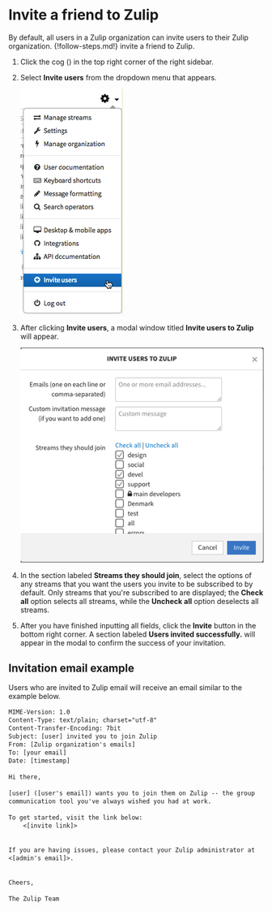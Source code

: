 # Invite a friend to Zulip

By default, all users in a Zulip organization can invite users to
their Zulip organization. {!follow-steps.md!}  invite a friend to Zulip.

1. Click the cog (<i class="icon-vector-cog"></i>) in the top right corner of
   the right sidebar.

2. Select **Invite users** from the dropdown menu that appears.

    ![settings](/static/images/help/invite-dropdown.png)

3. After clicking **Invite users**, a modal window titled **Invite
   users to Zulip** will appear.

    ![Invite users to Zulip](/static/images/help/invite-users.png)

4. In the section labeled **Streams they should join**, select the
   options of any streams that you want the users you invite to be
   subscribed to by default. Only streams that you're subscribed to
   are displayed; the **Check all** option selects all streams, while
   the **Uncheck all** option deselects all streams.

5. After you have finished inputting all fields, click the
   **Invite** button in the bottom right corner. A section labeled
   **Users invited successfully.** will appear in the modal to confirm
   the success of your invitation.

## Invitation email example

Users who are invited to Zulip email will receive an email similar to
the example below.

```
MIME-Version: 1.0
Content-Type: text/plain; charset="utf-8"
Content-Transfer-Encoding: 7bit
Subject: [user] invited you to join Zulip
From: [Zulip organization's emails]
To: [your email]
Date: [timestamp]

Hi there,

[user] ([user's email]) wants you to join them on Zulip -- the group
communication tool you've always wished you had at work.

To get started, visit the link below:
    <[invite link]>


If you are having issues, please contact your Zulip administrator at <[admin's email]>.


Cheers,

The Zulip Team
```
